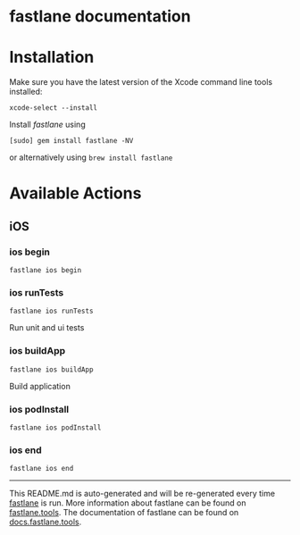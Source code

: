 fastlane documentation
================
# Installation

Make sure you have the latest version of the Xcode command line tools installed:

```
xcode-select --install
```

Install _fastlane_ using
```
[sudo] gem install fastlane -NV
```
or alternatively using `brew install fastlane`

# Available Actions
## iOS
### ios begin
```
fastlane ios begin
```

### ios runTests
```
fastlane ios runTests
```
Run unit and ui tests
### ios buildApp
```
fastlane ios buildApp
```
Build application
### ios podInstall
```
fastlane ios podInstall
```

### ios end
```
fastlane ios end
```


----

This README.md is auto-generated and will be re-generated every time [fastlane](https://fastlane.tools) is run.
More information about fastlane can be found on [fastlane.tools](https://fastlane.tools).
The documentation of fastlane can be found on [docs.fastlane.tools](https://docs.fastlane.tools).
